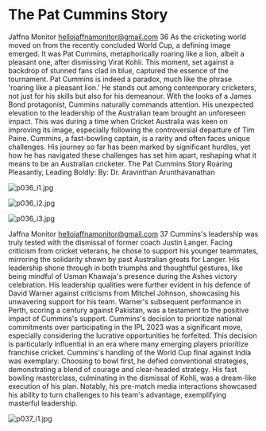 # The Pat Cummins Story

Jaffna Monitor
hellojaffnamonitor@gmail.com
36
As the cricketing world moved on from the recently 
concluded World Cup, a defining image emerged. It was 
Pat Cummins, metaphorically roaring like a lion, albeit a 
pleasant one, after dismissing Virat Kohli. This moment, 
set against a backdrop of stunned fans clad in blue, 
captured the essence of the tournament.
Pat Cummins is indeed a paradox, much like the phrase 
'roaring like a pleasant lion.' He stands out among 
contemporary cricketers, not just for his skills but also 
for his demeanour. With the looks of a James Bond 
protagonist, Cummins naturally commands attention. His 
unexpected elevation to the leadership of the Australian 
team brought an unforeseen impact. This was during a time 
when Cricket Australia was keen on improving its image, 
especially following the controversial departure of Tim 
Paine. Cummins, a fast-bowling captain, is a rarity and 
often faces unique challenges. His journey so far has been 
marked by significant hurdles, yet how he has navigated 
these challenges has set him apart, reshaping what it means 
to be an Australian cricketer.
The Pat Cummins Story
Roaring Pleasantly, 
Leading Boldly:
By: 
Dr. Aravinthan Arunthavanathan

![p036_i1.jpg](images_out/014_the_pat_cummins_story/p036_i1.jpg)

![p036_i2.jpg](images_out/014_the_pat_cummins_story/p036_i2.jpg)

![p036_i3.jpg](images_out/014_the_pat_cummins_story/p036_i3.jpg)

Jaffna Monitor
hellojaffnamonitor@gmail.com
37
Cummins's leadership was truly tested with the dismissal of 
former coach Justin Langer. Facing criticism from cricket 
veterans, he chose to support his younger teammates, 
mirroring the solidarity shown by past Australian greats 
for Langer. His leadership shone through in both triumphs 
and thoughtful gestures, like being mindful of Usman 
Khawaja's presence during the Ashes victory celebration.
His leadership qualities were further evident in his defence 
of David Warner against criticisms from Mitchel Johnson, 
showcasing his unwavering support for his team. Warner's 
subsequent performance in Perth, scoring a century 
against Pakistan, was a testament to the positive impact of 
Cummins's support.
Cummins's decision to prioritize national commitments 
over participating in the IPL 2023 was a significant move, 
especially considering the lucrative opportunities he 
forfeited. This decision is particularly influential in an era 
where many emerging players prioritize franchise cricket.
Cummins's handling of the World Cup final against 
India was exemplary. Choosing to bowl first, he defied 
conventional strategies, demonstrating a blend of courage 
and clear-headed strategy. His fast bowling masterclass, 
culminating in the dismissal of Kohli, was a dream-like 
execution of his plan. Notably, his pre-match media 
interactions showcased his ability to turn challenges to his 
team's advantage, exemplifying masterful leadership.

![p037_i1.jpg](images_out/014_the_pat_cummins_story/p037_i1.jpg)

